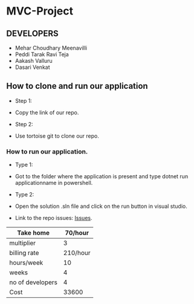 # MVC-Project

## DEVELOPERS 
- Mehar Choudhary Meenavilli
- Peddi Tarak Ravi Teja
- Aakash Valluru
- Dasari Venkat 
## How to clone and run our application 

* Step 1: 
- Copy the link of our repo.
* Step 2:
- Use tortoise git to clone our repo. 

### How to run our application. 

* Type 1:
- Got to the folder where the application is present and type dotnet run applicationname in powershell.
* Type 2: 
- Open the solution .sln file and click on the run button in visual studio.
* Link to the repo issues:  [Issues](https://github.com/MeharChoudhary/MVC-Project/issues?q=is%3Aissue+is%3Aclosed).




| Take home         | 70/hour  |
|-------------------|----------|
| multiplier        | 3        |
| billing rate      | 210/hour |
| hours/week        | 10       |
| weeks             | 4        |
| no of developers  | 4        |
| Cost              | 33600    |
